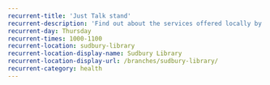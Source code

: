 ```yaml
---
recurrent-title: 'Just Talk stand'
recurrent-description: 'Find out about the services offered locally by Just Talk. See the <a href="http://justtalkcampaign.co.uk/">Just Talk website</a> for more information.'
recurrent-day: Thursday
recurrent-times: 1000-1100
recurrent-location: sudbury-library
recurrent-location-display-name: Sudbury Library
recurrent-location-display-url: /branches/sudbury-library/
recurrent-category: health
---
```

